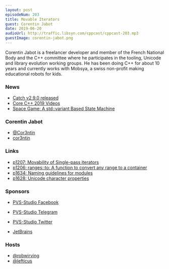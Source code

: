 ```yaml
---
layout: post
episodeNum: 203
title: Movable Iterators
guest: Corentin Jabot
date: 2019-06-20
audioUrl: http://traffic.libsyn.com/cppcast/cppcast-203.mp3
guestImage: corentin-jabot.png
---
```


Corentin Jabot is a freelancer developer and member of the French National Body and the C++ committee where he participates in the tooling, Unicode and library evolution working groups.
He has been doing C++ for about 10 years and currently works with Mobsya, a swiss non-profit making educational robots for kids.

### News ###

 - [Catch v2.9.0 released](https://github.com/catchorg/Catch2/releases/tag/v2.9.0)
 - [Core C++ 2019 Videos](https://www.youtube.com/playlist?list=PLn4wYlDYx4bszUM8uUJi55czMYuilXfaR&fbclid=IwAR07tpgwDsUXKq54XNl6Z_1NnR-Mmxdbp2boAlRj9syFfGXA6bs5YAQOTjA)
 - [Space Game: A std::variant Based State Machine](https://www.bfilipek.com/2019/06/fsm-variant-game.html)

### Corentin Jabot ###

 - [@Cor3ntin](https://twitter.com/Cor3ntin)
 - [cor3ntin](https://cor3ntin.github.io/)

### Links ###

 - [p1207: Movability of Single-pass iterators](https://isocpp.org/files/papers/P1207R2.pdf)
 - [p1206: ranges::to: A function to convert any range to a container](https://isocpp.org/files/papers/p1206r1.pdf)
 - [p1634: Naming guidelines for modules](https://isocpp.org/files/papers/P1634R0.html)
 - [p1628: Unicode character properties](https://isocpp.org/files/papers/P1634R0.html)

### Sponsors ###

- [PVS-Studio Facebook](https://www.facebook.com/StaticCodeAnalyzer/)
- [PVS-Studio Telegram](https://t.me/pvsstudio_en)
- [PVS-Studio Twitter](https://twitter.com/Code_Analysis)

- [JetBrains](https://www.jetbrains.com/cpp/?utm_source=cppcast&utm_medium=podcast&utm_content=cppcast-podcast&utm_campaign=cpp)

### Hosts ###

- [@robwirving](https://twitter.com/robwirving)
- [@lefticus](https://twitter.com/lefticus)

